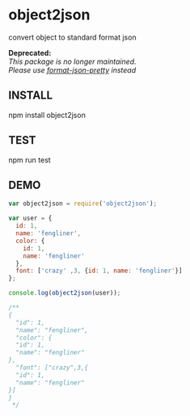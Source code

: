 # object2json

convert object to standard format json

**Deprecated:**      
*This package is no longer maintained.*       
*Please use [format-json-pretty](https://www.npmjs.com/package/format-json-pretty) instead*

## INSTALL

  npm install object2json

## TEST

  npm run test

## DEMO

```js
var object2json = require('object2json');

var user = {
  id: 1,
  name: 'fengliner',
  color: {
    id: 1,
    name: 'fengliner'
  },
  font: ['crazy' ,3, {id: 1, name: 'fengliner'}]
};

console.log(object2json(user));

/**
{
  "id": 1,
  "name": "fengliner",
  "color": {
  "id": 1,
  "name": "fengliner"
},
  "font": ["crazy",3,{
  "id": 1,
  "name": "fengliner"
}]
}
 */
```
